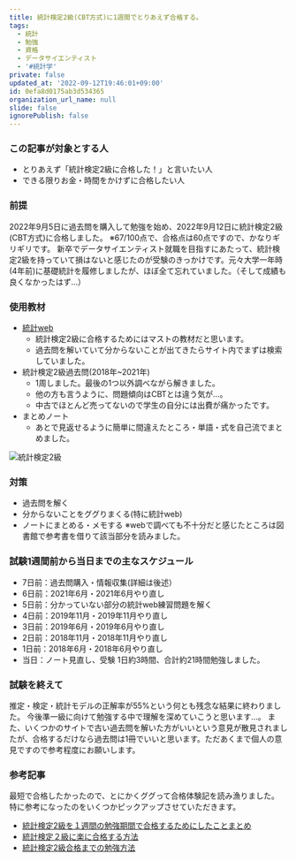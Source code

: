 ```yaml
---
title: 統計検定2級(CBT方式)に1週間でとりあえず合格する。
tags:
  - 統計
  - 勉強
  - 資格
  - データサイエンティスト
  - '#統計学'
private: false
updated_at: '2022-09-12T19:46:01+09:00'
id: 0efa8d0175ab3d534365
organization_url_name: null
slide: false
ignorePublish: false
---
```

 ### この記事が対象とする人
- とりあえず「統計検定2級に合格した！」と言いたい人
- できる限りお金・時間をかけずに合格したい人


### 前提
2022年9月5日に過去問を購入して勉強を始め、2022年9月12日に統計検定2級(CBT方式)に合格しました。
※67/100点で、合格点は60点ですので、かなりギリギリです。
新卒でデータサイエンティスト就職を目指すにあたって、統計検定2級を持っていて損はないと感じたのが受験のきっかけです。元々大学一年時(4年前)に基礎統計を履修しましたが、ほぼ全て忘れていました。（そして成績も良くなかったはず…）

### 使用教材
- [統計web](https://bellcurve.jp/statistics/course/)
    - 統計検定2級に合格するためにはマストの教材だと思います。
    - 過去問を解いていて分からないことが出てきたらサイト内でまずは検索していました。
- 統計検定2級過去問(2018年~2021年)
    - 1周しました。最後の1つ以外調べながら解きました。
    - 他の方も言うように、問題傾向はCBTとは違う気が…。
    - 中古でほとんど売ってないので学生の自分には出費が痛かったです。
- まとめノート
    - あとで見返せるように簡単に間違えたところ・単語・式を自己流でまとめました。

![統計検定2級](https://images-na.ssl-images-amazon.com/images/I/51PRkPbugTL._SX351_BO1,204,203,200_.jpg)


### 対策
- 過去問を解く
- 分からないことをググりまくる(特に統計web)
- ノートにまとめる・メモする
※webで調べても不十分だと感じたところは図書館で参考書を借りて該当部分を読みました。

### 試験1週間前から当日までの主なスケジュール
- 7日前：過去問購入・情報収集(詳細は後述）
- 6日前：2021年6月・2021年6月やり直し
- 5日前：分かっていない部分の統計web練習問題を解く
- 4日前：2019年11月・2019年11月やり直し
- 3日前：2019年6月・2019年6月やり直し
- 2日前：2018年11月・2018年11月やり直し
- 1日前：2018年6月・2018年6月やり直し
- 当日：ノート見直し、受験
1日約3時間、合計約21時間勉強しました。


### 試験を終えて
推定・検定・統計モデルの正解率が55%という何とも残念な結果に終わりました。
今後準一級に向けて勉強する中で理解を深めていこうと思います…。
また、いくつかのサイトで古い過去問を解いた方がいいという意見が散見されましたが、合格するだけなら過去問は1冊でいいと思います。ただあくまで個人の意見ですので参考程度にお願いします。


### 参考記事
最短で合格したかったので、とにかくググって合格体験記を読み漁りました。
特に参考になったのをいくつかピックアップさせていただきます。

- [統計検定2級を１週間の勉強期間で合格するためにしたことまとめ
](https://qiita.com/tachiken0210/items/a5a2363b481896f04fa7)
- [統計検定２級に楽に合格する方法](https://qiita.com/okoppe8/items/6caca7ab6509edf0c497)
- [統計検定2級合格までの勉強方法](https://qiita.com/FukuharaYohei/items/3c4114e0ed8fa48a408e)
